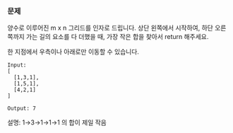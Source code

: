 ### 문제
양수로 이루어진 m x n 그리드를 인자로 드립니다.
상단 왼쪽에서 시작하여, 하단 오른쪽까지 가는 길의 요소를 다 더했을 때,
가장 작은 합을 찾아서 return 해주세요.

한 지점에서 우측이나 아래로만 이동할 수 있습니다.

```
Input:
[
  [1,3,1],
  [1,5,1],
  [4,2,1]
]

Output: 7
```

설명: 1→3→1→1→1 의 합이 제일 작음
